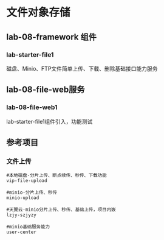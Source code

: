 # 文件对象存储

## lab-08-framework 组件

### lab-starter-file1

磁盘、Minio、FTP文件简单上传、下载、删除基础接口能力服务

## lab-08-file-web服务

### lab-08-file-web1

lab-starter-file1组件引入，功能测试

## 参考项目

### 文件上传

```shell
#本地磁盘-分片上传、断点续传、秒传、下载功能
vip-file-upload

#minio-分片上传、秒传
minio-upload

#天翼云-minio分片上传、秒传、基础上传，项目内嵌
lzjy-szjyzy

#minio基础服务能力
user-center
```



